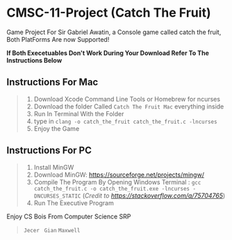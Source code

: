 # CMSC-11-Project (Catch The Fruit)
Game Project For Sir Gabriel Awatin, a Console game called catch the fruit, 
Both PlatForms Are now Supported!

**If Both Execetuables Don't Work During Your Download Refer To The Instructions Below**

## Instructions For Mac

> 1. Download Xcode Command Line Tools or Homebrew for ncurses
> 2. Download the folder Called `Catch The Fruit Mac` everything inside
> 3. Run In Terminal With the Folder
> 4. type in `clang -o catch_the_fruit catch_the_fruit.c -lncurses`
> 5. Enjoy the Game

## Instructions For PC

> 1. Install MinGW
> 2. Download MinGW: https://sourceforge.net/projects/mingw/
> 3. Compile The Program By Opening Windows Terminal : `gcc catch_the_fruit.c -o catch_the_fruit.exe -lncurses -DNCURSES_STATIC` (*Credit to https://stackoverflow.com/a/75704765*)
> 5. Run The Executive Program


Enjoy
CS Bois From Computer Science SRP
>  `Jecer `
>  `Gian`
>  `Maxwell`
